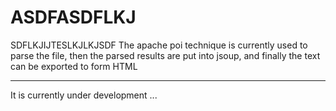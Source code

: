 # ASDFASDFLKJ

SDFLKJIJTESLKJLKJSDF The apache poi technique is currently used to parse the file, then the parsed results are put into jsoup, and finally the text can be exported to form HTML


-------

It is currently under development ...